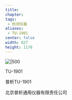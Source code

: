 ```yaml
---
title: 
chapter:
tags: 
 - 检测仪器
aliases:
 - TU-1901
center: false
width: 827
height: 1170
---
```


![|500](https://i0.hdslb.com/bfs/album/f6ecb41abb15df404150c381164c9f544381a69e.jpg)

TU-1901

普析TU-1901

北京普析通用仪器有限责任公司
